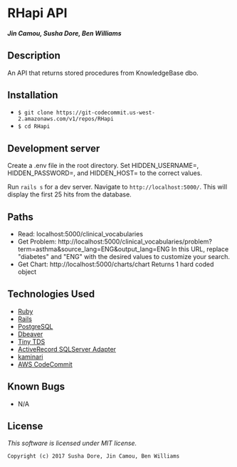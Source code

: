 # RHapi API

#### _Jin Camou, Susha Dore, Ben Williams_

## Description
An API that returns stored procedures from KnowledgeBase dbo.

## Installation
* `$ git clone https://git-codecommit.us-west-2.amazonaws.com/v1/repos/RHapi`
* `$ cd RHapi`

## Development server
Create a .env file in the root directory. Set HIDDEN_USERNAME=, HIDDEN_PASSWORD=, and HIDDEN_HOST= to the correct values.

Run `rails s` for a dev server. Navigate to `http://localhost:5000/`. This will display the first 25 hits from the database.

## Paths
* Read: localhost:5000/clinical_vocabularies
* Get Problem: http://localhost:5000/clinical_vocabularies/problem?term=asthma&source_lang=ENG&output_lang=ENG
In this URL, replace "diabetes" and "ENG" with the desired values to customize your search.
* Get Chart:
http://localhost:5000/charts/chart
Returns 1 hard coded object  

## Technologies Used
* [Ruby](https://www.ruby-lang.org/en/downloads/)
* [Rails](http://rubyonrails.org/)
* [PostgreSQL](https://www.postgresql.org/docs/9.2/static/app-psql.html)
* [Dbeaver](https://dbeaver.jkiss.org/)
* [Tiny TDS](https://github.com/rails-sqlhserver/tiny_tds)
* [ActiveRecord SQLServer Adapter](https://github.com/rails-sqlserver/activerecord-sqlserver-adapter)
* [kaminari](https://github.com/kaminari/kaminari)
* [AWS CodeCommit](https://aws.amazon.com/codecommit/)

## Known Bugs
* N/A

## License
*This software is licensed under MIT license.*

```
Copyright (c) 2017 Susha Dore, Jin Camou, Ben Williams
```
